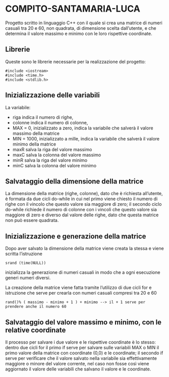 # COMPITO-SANTAMARIA-LUCA
Progetto scritto in linguaggio C++ con il quale si crea una matrice di numeri casuali tra 20 e 60, non quadrata, di dimensione scelta dall’utente, e che determina il valore massimo e minimo con le loro rispettive coordinate.

## Librerie
Queste sono le librerie necessarie per la realizzazione del progetto:
```
#include <iostream>
#include <time.h>
#include <stdlib.h>
```

## Inizializzazione delle variabili
La variabile:
-	riga indica il numero di righe, 
-	colonne indica il numero di colonne, 
-	MAX = 0, inizializzato a zero, indica la variabile che salverà il valore massimo della matrice
-	MIN = 1000, inizializzato a mille, indica la variabile che salverà il valore minimo della matrice
-	maxR salva la riga del valore massimo
-	maxC salva la colonna del valore massimo
-	minR salva la riga del valore minimo
-	minC salva la colonna del valore minimo

## Salvataggio della dimensione della matrice
La dimensione della matrice (righe, colonne), dato che è richiesta all’utente, è formata da due cicli do-while in cui nel primo viene chiesto il numero di righe con il vincolo che questo valore sia maggiore di zero; il secondo ciclo do-while richiede il numero di colonne con i vincoli che questo valore sia maggiore di zero e diverso dal valore delle righe, dato che questa matrice non può essere quadrata.

## Inizializzazione e generazione della matrice 
Dopo aver salvato la dimensione della matrice viene creata la stessa e viene scritta l’istruzione 
```
srand (time(NULL)) 
```
inizializza la generazione di numeri casuali in modo che a ogni esecuzione generi numeri diversi.

La creazione della matrice viene fatta tramite l’utilizzo di due cicli for e istruzione che serve per crearla con numeri casuali compresi tra 20 e 60
```
rand()% ( massimo - minimo + 1 ) + minimo --> il + 1 serve per prendere anche il numero 60
```

## Salvataggio del valore massimo e minimo, con le relative coordinate
Il processo per salvare i due valore e le rispettive coordinate è lo stesso: dentro due cicli for il primo if serve per salvare sulle variabili MAX o MIN il primo valore della matrice con coordinate (0,0) e le coordinate; il secondo if serve per verificare che il valore salvato nella variabile sia effettivamente maggiore o minore del valore corrente, nel caso non fosse così viene aggiornato il valore delle variabili che salvano il valore e le coordinate.
